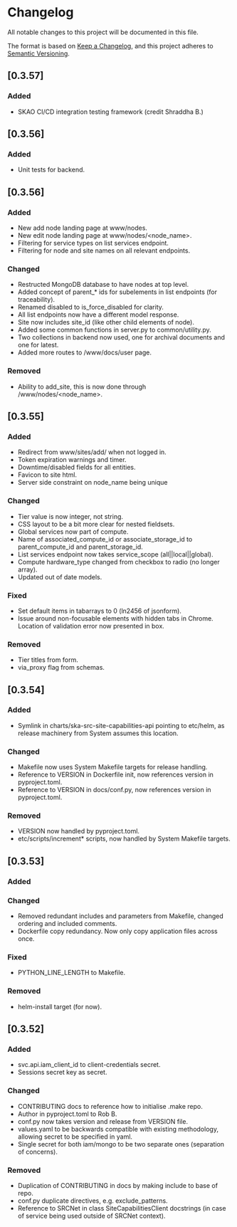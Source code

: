 # Changelog

All notable changes to this project will be documented in this file.

The format is based on [Keep a Changelog](https://keepachangelog.com/en/1.1.0/),
and this project adheres to [Semantic Versioning](https://semver.org/spec/v2.0.0.html).

## [0.3.57]

### Added

- SKAO CI/CD integration testing framework (credit Shraddha B.)

## [0.3.56]

### Added

- Unit tests for backend.

## [0.3.56]

### Added

- New add node landing page at www/nodes.
- New edit node landing page at www/nodes/<node_name>.
- Filtering for service types on list services endpoint.
- Filtering for node and site names on all relevant endpoints.

### Changed

- Restructed MongoDB database to have nodes at top level.
- Added concept of parent_* ids for subelements in list endpoints (for traceability).
- Renamed disabled to is_force_disabled for clarity.
- All list endpoints now have a different model response.
- Site now includes site_id (like other child elements of node).
- Added some common functions in server.py to common/utility.py.
- Two collections in backend now used, one for archival documents and one for latest.
- Added more routes to /www/docs/user page.

### Removed

- Ability to add_site, this is now done through /www/nodes/<node_name>.

## [0.3.55]

### Added

- Redirect from www/sites/add/<site> when not logged in.
- Token expiration warnings and timer.
- Downtime/disabled fields for all entities.
- Favicon to site html.
- Server side constraint on node_name being unique

### Changed

- Tier value is now integer, not string.
- CSS layout to be a bit more clear for nested fieldsets.
- Global services now part of compute.
- Name of associated_compute_id or associate_storage_id to parent_compute_id and parent_storage_id.
- List services endpoint now takes service_scope (all||local||global).
- Compute hardware_type changed from checkbox to radio (no longer array).
- Updated out of date models.

### Fixed

- Set default items in tabarrays to 0 (ln2456 of jsonform).
- Issue around non-focusable elements with hidden tabs in Chrome. Location of validation error now presented in box.

### Removed

- Tier titles from form.
- via_proxy flag from schemas.

## [0.3.54]

### Added

- Symlink in charts/ska-src-site-capabilities-api pointing to etc/helm, as release machinery from System assumes
  this location.

### Changed

- Makefile now uses System Makefile targets for release handling.
- Reference to VERSION in Dockerfile init, now references version in pyproject.toml.
- Reference to VERSION in docs/conf.py, now references version in pyproject.toml.

### Removed

- VERSION now handled by pyproject.toml.
- etc/scripts/increment* scripts, now handled by System Makefile targets.

## [0.3.53]

### Added

### Changed

- Removed redundant includes and parameters from Makefile, changed ordering and included comments.
- Dockerfile copy redundancy. Now only copy application files across once.

### Fixed

- PYTHON_LINE_LENGTH to Makefile.

### Removed

- helm-install target (for now).

## [0.3.52]

### Added

- svc.api.iam_client_id to client-credentials secret.
- Sessions secret key as secret.

### Changed

- CONTRIBUTING docs to reference how to initialise .make repo.
- Author in pyproject.toml to Rob B.
- conf.py now takes version and release from VERSION file.
- values.yaml to be backwards compatible with existing methodology, allowing secret to be specified in yaml.
- Single secret for both iam/mongo to be two separate ones (separation of concerns).

### Removed

- Duplication of CONTRIBUTING in docs by making include to base of repo.
- conf.py duplicate directives, e.g. exclude_patterns.
- Reference to SRCNet in class SiteCapabilitiesClient docstrings (in case of service being used outside of SRCNet context).

